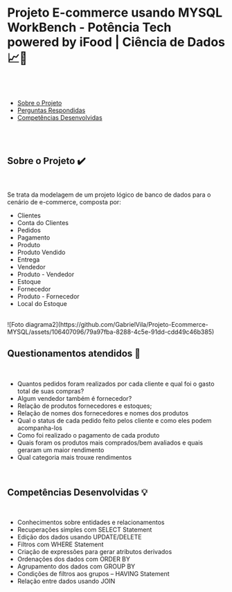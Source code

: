 <a id='ancora'></a>
# Projeto E-commerce usando MYSQL WorkBench - Potência Tech powered by iFood | Ciência de Dados 📈🏬

<br><br>

- [Sobre o Projeto](#ancora1) <br>
- [Perguntas Respondidas](#ancora2) <br>
- [Competências Desenvolvidas](#ancora3)

<br><br>

<a id="ancora1"></a>
## Sobre o Projeto ✔️

<br>

Se trata da modelagem de um projeto lógico de banco de dados para o cenário de e-commerce, composta por:

* Clientes
* Conta do Clientes
* Pedidos
* Pagamento
* Produto
* Produto Vendido
* Entrega
* Vendedor
* Produto - Vendedor
* Estoque
* Fornecedor
* Produto - Fornecedor
* Local do Estoque
<br>
![Foto diagrama2](https://github.com/GabrielVila/Projeto-Ecommerce-MYSQL/assets/106407096/79a97fba-8288-4c5e-91dd-cdd49c46b385)


<br>

<a id="ancora2"></a>
## Questionamentos atendidos 📝

<br>

* Quantos pedidos foram realizados por cada cliente e qual foi o gasto total de suas compras?
* Algum vendedor também é fornecedor?
* Relação de produtos fornecedores e estoques;
* Relação de nomes dos fornecedores e nomes dos produtos
* Qual o status de cada pedido feito pelos cliente e como eles podem acompanha-los
* Como foi realizado o pagamento de cada produto
* Quais foram os produtos mais comprados/bem avaliados e quais geraram um maior rendimento
* Qual categoria mais trouxe rendimentos

<br>

<a id="ancora3"></a>
## Competências Desenvolvidas 💡

<br>

* Conhecimentos sobre entidades e relacionamentos
* Recuperações simples com SELECT Statement
* Edição dos dados usando UPDATE/DELETE
* Filtros com WHERE Statement
* Criação de expressões para gerar atributos derivados
* Ordenações dos dados com ORDER BY
* Agrupamento dos dados com GROUP BY
* Condições de filtros aos grupos – HAVING Statement
* Relação entre dados usando JOIN

<br>
